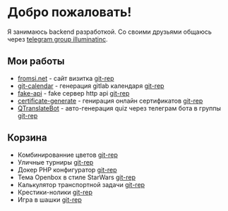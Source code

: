 # Добро пожаловать!

Я занимаюсь backend разработкой. Со своими друзьями общаюсь через [telegram group illuminatinc](https://t.me/illuminatinc).

## Мои работы
* [fromsi.net](https://fromsi.net) - сайт визитка [git-rep](https://github.com/FromSi/portfolio)
* [git-calendar](https://git-calendar.fromsi.net/gitlab/stanhu) - генерация gitlab календаря [git-rep](https://github.com/FromSi/git-calendar)
* [fake-api](https://fake-api.fromsi.net) - fake сервер http api [git-rep](https://github.com/FromSi/fake_api)
* [certificate-generate](https://certificate-generate.fromsi.net/en/pdf/false/eyJ0eXAiOiJKV1QiLCJhbGciOiJIUzI1NiJ9.eyJwZXJzb25fbmFtZSI6ItCS0LXQsdC10YAt0J_RhNC70Y_Rg9C80LXRgCDQktC70LDQtNC40YHQu9Cw0LIiLCJvcmdhbml6YXRpb25fbmFtZSI6IkdpdEh1YiIsImNlcnRpZmljYXRlX251bWJlciI6IkdIMDAwMSJ9.oS4mddLm0nPwFQAeZ1D69M4Y-cWhN876DKtoliKnbLY) - генирация онлайн сертификатов [git-rep](https://github.com/FromSi/certificate-generate) 
* [QTranslateBot](https://t.me/quiz_translate_bot) - авто-генерация quiz через телеграм бота в группы [git-rep](https://github.com/FromSi/QTelegramBot)

## Корзина
* Комбинированние цветов [git-rep](https://github.com/FromSi/Color_Assistant#sreenshots)
* Уличные турниры [git-rep](https://github.com/FromSi/ABTAdmin#sreenshots)
* Докер PHP конфигуратор [git-rep](https://github.com/btn441/docker-npmc#readme)
* Тема Openbox в стиле StarWars [git-rep](https://github.com/FromSi/openbox-theme-starwars#screenshots-en-d)
* Калькулятор транспортной задачи [git-rep](https://github.com/FromSi/CollegeTransportTask/tree/master#readme)
* Крестики-нолики [git-rep](https://github.com/FromSi/TikTakToe#screenshots-ver20-java)
* Игра в шашки [git-rep](https://github.com/SGQ-group/SGQ_Checkers#sgq_checkers)
